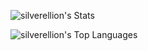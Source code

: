 ![silverellion's Stats](
https://github-stats-git-master-silverellions-projects.vercel.app/api?username=silverellion&theme=dark&show_icons=true&hide_border=true&count_private=true&card_width=498)

![silverellion's Top Languages](
https://github-stats-git-master-silverellions-projects.vercel.app/api/top-langs/?username=silverellion&theme=dark&show_icons=true&hide_border=true&layout=compact&langs_count=11&card_width=498)

